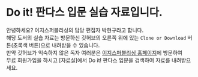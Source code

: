 # Do it! 판다스 입문 실습 자료입니다.

안녕하세요? 이지스퍼블리싱의 담당 편집자 박현규라고 합니다.<br/>
해당 도서의 실습 자료는 방문하신 깃허브의 오른쪽 위에 있는 `Clone or Download` 버튼(초록색 버튼)으로 내려받을 수 있습니다.<br/>
만약 깃허브가 익숙하지 않은 독자 여러분은 [이지스퍼블리싱 홈페이지](http://easyspub.co.kr/30_Menu/DataList/PUB)에 방문하여<br/>
무료 회원가입을 하시고 [자료실]에서 Do it! 판다스 입문을 검색하여 자료를 내려받으세요.
